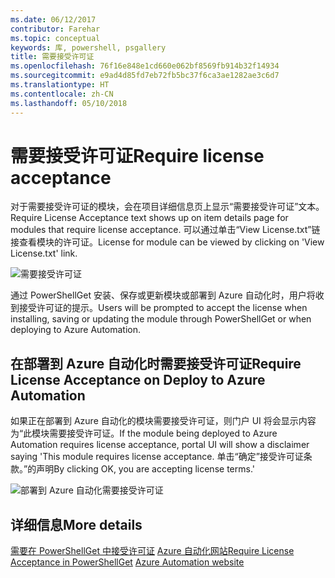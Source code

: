 ```yaml
---
ms.date: 06/12/2017
contributor: Farehar
ms.topic: conceptual
keywords: 库, powershell, psgallery
title: 需要接受许可证
ms.openlocfilehash: 76f16e848e1cd660e062bf8569fb914b32f14934
ms.sourcegitcommit: e9ad4d85fd7eb72fb5bc37f6ca3ae1282ae3c6d7
ms.translationtype: HT
ms.contentlocale: zh-CN
ms.lasthandoff: 05/10/2018
---
```

# <a name="require-license-acceptance"></a><span data-ttu-id="15a79-103">需要接受许可证</span><span class="sxs-lookup"><span data-stu-id="15a79-103">Require license acceptance</span></span>

<span data-ttu-id="15a79-104">对于需要接受许可证的模块，会在项目详细信息页上显示“需要接受许可证”文本。</span><span class="sxs-lookup"><span data-stu-id="15a79-104">Require License Acceptance text shows up on item details page for modules that require license acceptance.</span></span> <span data-ttu-id="15a79-105">可以通过单击“View License.txt”链接查看模块的许可证。</span><span class="sxs-lookup"><span data-stu-id="15a79-105">License for module can be viewed by clicking on 'View License.txt' link.</span></span>

![需要接受许可证](../../Images/RequireLicenseAcceptance.png)

<span data-ttu-id="15a79-107">通过 PowerShellGet 安装、保存或更新模块或部署到 Azure 自动化时，用户将收到接受许可证的提示。</span><span class="sxs-lookup"><span data-stu-id="15a79-107">Users will be prompted to accept the license when installing, saving or updating the module through PowerShellGet or when deploying to Azure Automation.</span></span>

## <a name="require-license-acceptance-on-deploy-to-azure-automation"></a><span data-ttu-id="15a79-108">在部署到 Azure 自动化时需要接受许可证</span><span class="sxs-lookup"><span data-stu-id="15a79-108">Require License Acceptance on Deploy to Azure Automation</span></span>

<span data-ttu-id="15a79-109">如果正在部署到 Azure 自动化的模块需要接受许可证，则门户 UI 将会显示内容为“此模块需要接受许可证。</span><span class="sxs-lookup"><span data-stu-id="15a79-109">If the module being deployed to Azure Automation requires license acceptance, portal UI will show a disclaimer saying 'This module requires license acceptance.</span></span> <span data-ttu-id="15a79-110">单击“确定”接受许可证条款。”的声明</span><span class="sxs-lookup"><span data-stu-id="15a79-110">By clicking OK, you are accepting license terms.'</span></span>

![部署到 Azure 自动化需要接受许可证](../../Images/DeployToAzureAutomationRequireLicenseAcceptanceDisclaimer.png)

## <a name="more-details"></a><span data-ttu-id="15a79-112">详细信息</span><span class="sxs-lookup"><span data-stu-id="15a79-112">More details</span></span>

<span data-ttu-id="15a79-113">[需要在 PowerShellGet 中接受许可证](../../concepts/module-license-acceptance.md)
[Azure 自动化网站](/azure/automation)</span><span class="sxs-lookup"><span data-stu-id="15a79-113">[Require License Acceptance in PowerShellGet](../../concepts/module-license-acceptance.md)
[Azure Automation website](/azure/automation)</span></span>